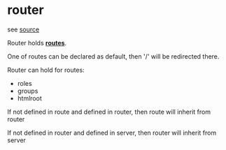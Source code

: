 
# router

see [source](../../src/classes/router.js)

Router holds **[routes](route.md)**.

One of routes can be declared as default, then '/' will be redirected there.

Router can hold for routes:
* roles
* groups
* htmlroot

If not defined in route and defined in router, then route will inherit from router

If not defined in router and defined in server, then router will inherit from server
